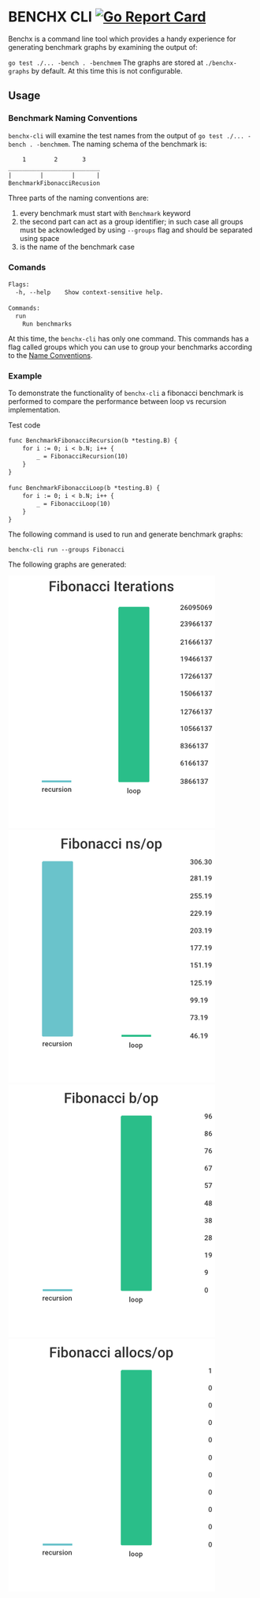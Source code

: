 # BENCHX CLI [![Go Report Card](https://goreportcard.com/badge/github.com/eduardhasanaj/benchx-cli)](https://goreportcard.com/report/github.com/eduardhasanaj/benchx-cli)

Benchx is a command line tool which provides a handy experience for generating benchmark graphs by examining the output of:

`
go test ./... -bench . -benchmem
`
The graphs are stored at `./benchx-graphs` by default. At this time this is not configurable.

## Usage
### Benchmark Naming Conventions
`benchx-cli` will examine the test names from the output of `go test ./... -bench . -benchmem`.
The naming schema of the benchmark is:
```
    1        2       3
__________________________
|        |        |      |
BenchmarkFibonacciRecusion
```

Three parts of the naming conventions are:
1. every benchmark must start with `Benchmark` keyword
2. the second part can act as a group identifier;
in such case all groups must be acknowledged by using `--groups` flag and should be separated using space
3. is the name of the benchmark case

### Comands
```
Flags:
  -h, --help    Show context-sensitive help.

Commands:
  run
    Run benchmarks
```
At this time, the `benchx-cli` has only one command.
This commands has a flag called groups which you can use to group your benchmarks according to the [Name Conventions](#benchmark-naming-conventions).

### Example
To demonstrate the functionality of `benchx-cli` a fibonacci benchmark is performed to compare the performance between loop vs recursion implementation.

Test code
```
func BenchmarkFibonacciRecursion(b *testing.B) {
	for i := 0; i < b.N; i++ {
		_ = FibonacciRecursion(10)
	}
}

func BenchmarkFibonacciLoop(b *testing.B) {
	for i := 0; i < b.N; i++ {
		_ = FibonacciLoop(10)
	}
}
```

The following command is used to run and generate benchmark graphs:
```
benchx-cli run --groups Fibonacci
```

The following graphs are generated:

![Iterations](example/benchx-graphs/fibonacci_iterations.png?raw=true "Iterations")
![Speed](example/benchx-graphs/fibonacci_ns_op.png?raw=true "Speed")
![Memory](example/benchx-graphs/fibonacci_b_op.png?raw=true "Memor")
![Allocations](example/benchx-graphs/fibonacci_allocs_op.png?raw=true "Allocs")